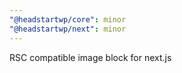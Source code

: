 ```yaml
---
"@headstartwp/core": minor
"@headstartwp/next": minor
---
```


RSC compatible image block for next.js
